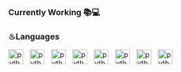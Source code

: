 ### Currently Working 📚💻

### ♨Languages
<img align="left" alt = "python" width="30px" style = "padding-right:10px" src="https://cdn.jsdelivr.net/gh/devicons/devicon@latest/icons/python/python-original.svg"/>
<img align="left" alt = "python" width="30px" style = "padding-right:10px" src="https://cdn.jsdelivr.net/gh/devicons/devicon@latest/icons/csharp/csharp-original.svg"/>
<img align="left" alt = "python" width="30px" style = "padding-right:10px" src="https://cdn.jsdelivr.net/gh/devicons/devicon@latest/icons/php/php-original.svg" />
<img align="left" alt = "python" width="30px" style = "padding-right:10px" src="https://cdn.jsdelivr.net/gh/devicons/devicon@latest/icons/mysql/mysql-original-wordmark.svg"/>
<img align="left" alt = "python" width="30px" style = "padding-right:10px" src="https://cdn.jsdelivr.net/gh/devicons/devicon@latest/icons/c/c-original.svg" />
<img align="left" alt = "python" width="30px" style = "padding-right:10px" src="https://cdn.jsdelivr.net/gh/devicons/devicon@latest/icons/javascript/javascript-original.svg"/>
<img align="left" alt = "python" width="30px" style = "padding-right:10px" src="https://cdn.jsdelivr.net/gh/devicons/devicon@latest/icons/html5/html5-plain.svg"/>
<img align="left" alt = "python" width="30px" style = "padding-right:10px" src="https://cdn.jsdelivr.net/gh/devicons/devicon@latest/icons/css3/css3-plain.svg"/>
          


<!--
**Arthor13/Arthor13** is a ✨ _special_ ✨ repository because its `README.md` (this file) appears on your GitHub profile.

Here are some ideas to get you started:

- 🔭 I’m currently working on ...
- 🌱 I’m currently learning ...
- 👯 I’m looking to collaborate on ...
- 🤔 I’m looking for help with ...
- 💬 Ask me about ...
- 📫 How to reach me: ...
- 😄 Pronouns: ...
- ⚡ Fun fact: ...
-->
